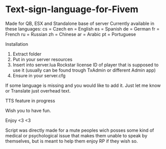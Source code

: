 # Text-sign-language-for-Fivem
Made for QB, ESX and Standalone base of server
Currently available in these languages: cs = Czech
                                        en = English
                                        es = Spanish
                                        de = German
                                        fr = French
                                        ru = Russian
                                        zh = Chinese
                                        ar = Arabic
                                        pt = Portuguese

Installation
1. Extract folder
2. Put in your server resources
3. Insert into server.lua Rockstar license ID of player that is supposed to use it (usually can be found trough TxAdmin or different Admin app)
4. Ensure in your server.cfg

If some language is missing and you would like to add it. Just let me know or Translate just overhead text.

TTS feature in progress

Wish you to have fun.

Enjoy <3 <3

Script was directly made for a mute peoples wich posses some kind of medical or psychological issue that makes them unable to speak by themselves, but is meant to help them enjoy RP if they wish so.
